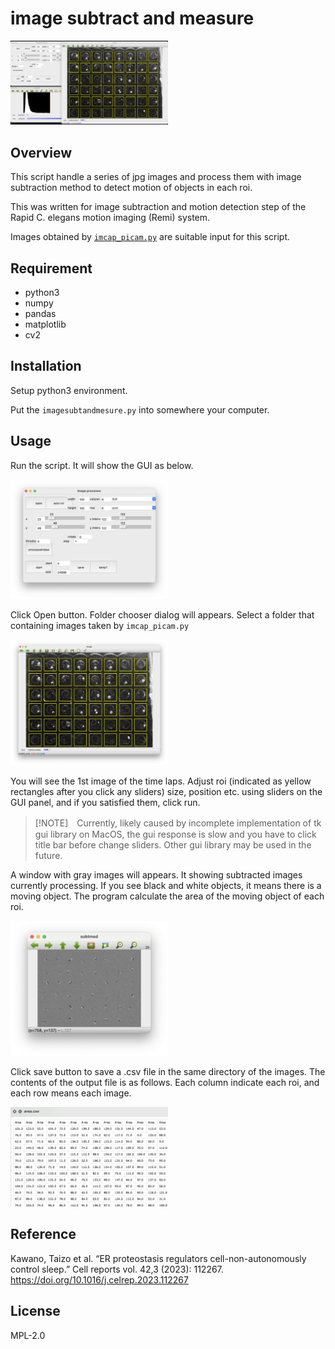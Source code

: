 # image subtract and measure

<img src = "images/imagesubtmeasure_1.png" width=50%>


## Overview
This script handle a series of jpg images and process them with image subtraction method to detect motion of objects in each roi.

This was written for image subtraction and motion detection step of the Rapid C. elegans motion imaging (Remi) system.

Images obtained by [`imcap_picam.py`](https://github.com/t3kawano/imagecapture_picam) are suitable input for this script.

## Requirement
- python3
- numpy
- pandas
- matplotlib
- cv2


## Installation
Setup python3 environment.

Put the `imagesubtandmesure.py` into somewhere your computer.


## Usage
Run the script. It will show the GUI as below.

<img src = "images/imagesubtmeasure_GUI.png" width=50%>

Click Open button. Folder chooser dialog will appears. Select a folder that containing images taken by `imcap_picam.py`



<img src = "images/imagesubtmeasure_rawimage.png" width=50%>

You will see the 1st image of the time laps.
Adjust roi (indicated as yellow rectangles after you click any sliders) size, position etc. using sliders on the GUI panel, and if you satisfied them, click run.


>[!NOTE]　Currently, likely caused by incomplete implementation of tk gui library on MacOS, the gui response is slow and you have to click title bar before change sliders. Other gui library may be used in the future.


A window with gray images will appears. It showing subtracted images currently processing. If you see black and white objects, it means there is a moving object. The program calculate the area of the moving object of each roi. 

<img src = "images/imagesubtmeasure_subt.png" width=50%>

Click save button to save a .csv file in the same directory of the images. The contents of the output file is as follows. Each column indicate each roi, and each row means each image.

<img src = "images/area.png" width=50%>


<!-- 
## Note
## Features 
## Author -->

## Reference
Kawano, Taizo et al. “ER proteostasis regulators cell-non-autonomously control sleep.” Cell reports vol. 42,3 (2023): 112267. https://doi.org/10.1016/j.celrep.2023.112267

## License
MPL-2.0
